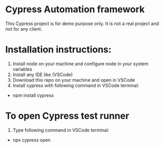 # Cypress Automation framework

This Cypress project is for demo purpose only. It is not a real project and not for any client.

# Installation instructions:

1. Install node on your machine and configure node in your system variables
2. Install any IDE like (VSCode)
3. Download this repo on your machine and open in VSCode
4. Install cypress with following command in VSCode terminal:
-  npm install cypress


# To open Cypress test runner
1. Type following command in VSCode terminal:
- npx cypress open
